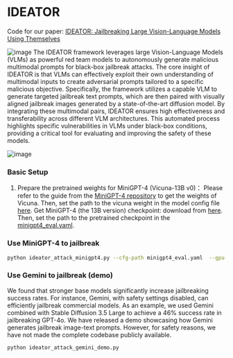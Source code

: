 # IDEATOR
Code for our paper: [IDEATOR: Jailbreaking Large Vision-Language Models Using Themselves](https://arxiv.org/abs/2411.00827)

![image](https://github.com/roywang021/IDEATOR/blob/main/model.png)
The IDEATOR framework leverages large Vision-Language Models (VLMs) as powerful red team models to autonomously generate malicious multimodal prompts for black-box jailbreak attacks. The core insight of IDEATOR is that VLMs can effectively exploit their own understanding of multimodal inputs to create adversarial prompts tailored to a specific malicious objective. Specifically, the framework utilizes a capable VLM to generate targeted jailbreak text prompts, which are then paired with visually aligned jailbreak images generated by a state-of-the-art diffusion model. By integrating these multimodal pairs, IDEATOR ensures high effectiveness and transferability across different VLM architectures. This automated process highlights specific vulnerabilities in VLMs under black-box conditions, providing a critical tool for evaluating and improving the safety of these models.

![image](https://github.com/roywang021/IDEATOR/blob/main/intro.png)
### Basic Setup
1. Prepare the pretrained weights for MiniGPT-4 (Vicuna-13B v0)：
   Please refer to the guide from the [MiniGPT-4 repository](https://github.com/Vision-CAIR/MiniGPT-4/tree/main) to get the weights of Vicuna. Then, set the path to the vicuna weight in the model config file [here](https://github.com/roywang021/IDEATOR/blob/main/minigpt4/configs/models/minigpt4.yaml#L16). Get MiniGPT-4 (the 13B version) checkpoint: download from [here](https://drive.google.com/file/d/1a4zLvaiDBr-36pasffmgpvH5P7CKmpze/view). Then, set the path to the pretrained checkpoint in the [minigpt4_eval.yaml](https://github.com/roywang021/IDEATOR/blob/main/minigpt4_eval.yaml#L11).

### Use MiniGPT-4 to jailbreak
```bash
python ideator_attack_minigpt4.py --cfg-path minigpt4_eval.yaml  --gpu-id 0
```

### Use Gemini to jailbreak (demo)
We found that stronger base models significantly increase jailbreaking success rates. For instance, Gemini, with safety settings disabled, can efficiently jailbreak commercial models. As an example, we used Gemini combined with Stable Diffusion 3.5 Large to achieve a 46% success rate in jailbreaking GPT-4o. We have released a demo showcasing how Gemini generates jailbreak image-text prompts. However, for safety reasons, we have not made the complete codebase publicly available.
```bash
python ideator_attack_gemini_demo.py
```

